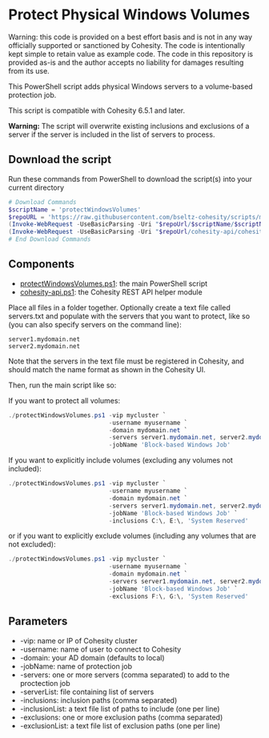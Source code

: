# Protect Physical Windows Volumes

Warning: this code is provided on a best effort basis and is not in any way officially supported or sanctioned by Cohesity. The code is intentionally kept simple to retain value as example code. The code in this repository is provided as-is and the author accepts no liability for damages resulting from its use.

This PowerShell script adds physical Windows servers to a volume-based protection job.

This script is compatible with Cohesity 6.5.1 and later.

**Warning:** The script will overwrite existing inclusions and exclusions of a server if the server is included in the list of servers to process.

## Download the script

Run these commands from PowerShell to download the script(s) into your current directory

```powershell
# Download Commands
$scriptName = 'protectWindowsVolumes'
$repoURL = 'https://raw.githubusercontent.com/bseltz-cohesity/scripts/master/powershell'
(Invoke-WebRequest -UseBasicParsing -Uri "$repoUrl/$scriptName/$scriptName.ps1").content | Out-File "$scriptName.ps1"; (Get-Content "$scriptName.ps1") | Set-Content "$scriptName.ps1"
(Invoke-WebRequest -UseBasicParsing -Uri "$repoUrl/cohesity-api/cohesity-api.ps1").content | Out-File cohesity-api.ps1; (Get-Content cohesity-api.ps1) | Set-Content cohesity-api.ps1
# End Download Commands
```

## Components

* [protectWindowsVolumes.ps1](https://raw.githubusercontent.com/bseltz-cohesity/scripts/master/powershell/protectWindowsVolumes/protectWindowsVolumes.ps1): the main PowerShell script
* [cohesity-api.ps1](https://raw.githubusercontent.com/bseltz-cohesity/scripts/master/powershell/cohesity-api/cohesity-api.ps1): the Cohesity REST API helper module

Place all files in a folder together. Optionally create a text file called servers.txt and populate with the servers that you want to protect, like so (you can also specify servers on the command line):

```text
server1.mydomain.net
server2.mydomain.net
```

Note that the servers in the text file must be registered in Cohesity, and should match the name format as shown in the Cohesity UI.

Then, run the main script like so:

If you want to protect all volumes:

```powershell
./protectWindowsVolumes.ps1 -vip mycluster `
                            -username myusername `
                            -domain mydomain.net `
                            -servers server1.mydomain.net, server2.mydomain.net `
                            -jobName 'Block-based Windows Job'
```

If you want to explicitly include volumes (excluding any volumes not included):

```powershell
./protectWindowsVolumes.ps1 -vip mycluster `
                            -username myusername `
                            -domain mydomain.net `
                            -servers server1.mydomain.net, server2.mydomain.net `
                            -jobName 'Block-based Windows Job' `
                            -inclusions C:\, E:\, 'System Reserved'
```

or if you want to explicitly exclude volumes (including any volumes that are not excluded):

```powershell
./protectWindowsVolumes.ps1 -vip mycluster `
                            -username myusername `
                            -domain mydomain.net `
                            -servers server1.mydomain.net, server2.mydomain.net `
                            -jobName 'Block-based Windows Job' `
                            -exclusions F:\, G:\, 'System Reserved'
```

## Parameters

* -vip: name or IP of Cohesity cluster
* -username: name of user to connect to Cohesity
* -domain: your AD domain (defaults to local)
* -jobName: name of protection job
* -servers: one or more servers (comma separated) to add to the proctection job
* -serverList: file containing list of servers
* -inclusions: inclusion paths (comma separated)
* -inclusionList: a text file list of paths to include (one per line)
* -exclusions: one or more exclusion paths (comma separated)
* -exclusionList: a text file list of exclusion paths (one per line)
